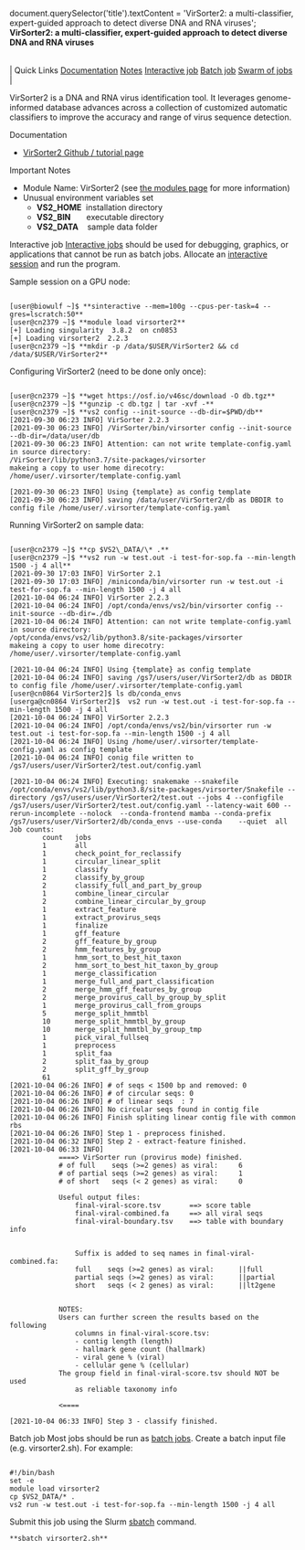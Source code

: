 

document.querySelector('title').textContent = 'VirSorter2: a multi-classifier, expert-guided approach to detect diverse DNA and RNA viruses';
**VirSorter2: a multi-classifier, expert-guided approach to detect diverse DNA and RNA viruses**


|  |
| --- |
| 
Quick Links
[Documentation](#doc)
[Notes](#notes)
[Interactive job](#int) 
[Batch job](#sbatch) 
[Swarm of jobs](#swarm) 
 |



VirSorter2 is a DNA and RNA virus identification tool. It leverages genome-informed
database advances across a collection of customized automatic classifiers 
to improve the accuracy and range of virus sequence detection.



Documentation
* [VirSorter2 Github / tutorial page](https://github.com/jiarong/VirSorter2)


Important Notes
* Module Name: VirSorter2 (see [the modules page](https://hpc.nih.gov/apps/modules.html) for more information)
* Unusual environment variables set
	+ **VS2\_HOME**  installation directory
	+ **VS2\_BIN**       executable directory
	+ **VS2\_DATA**    sample data folder



Interactive job
[Interactive jobs](/docs/userguide.html#int) should be used for debugging, graphics, or applications that cannot be run as batch jobs.
Allocate an [interactive session](/docs/userguide.html#int) and run the program. 
  
Sample session on a GPU node:



```

[user@biowulf ~]$ **sinteractive --mem=100g --cpus-per-task=4 --gres=lscratch:50**
[user@cn2379 ~]$ **module load virsorter2**
[+] Loading singularity  3.8.2  on cn0853
[+] Loading virsorter2  2.2.3
[user@cn2379 ~]$ **mkdir -p /data/$USER/VirSorter2 && cd /data/$USER/VirSorter2**

```

Configuring VirSorter2 (need to be done only once):

```
 
[user@cn2379 ~]$ **wget https://osf.io/v46sc/download -O db.tgz** 
[user@cn2379 ~]$ **gunzip -c db.tgz | tar -xvf -**
[user@cn2379 ~]$ **vs2 config --init-source --db-dir=$PWD/db**
[2021-09-30 06:23 INFO] VirSorter 2.2.3
[2021-09-30 06:23 INFO] /VirSorter/bin/virsorter config --init-source --db-dir=/data/user/db
[2021-09-30 06:23 INFO] Attention: can not write template-config.yaml in source directory:
/VirSorter/lib/python3.7/site-packages/virsorter
makeing a copy to user home direcotry:
/home/user/.virsorter/template-config.yaml

[2021-09-30 06:23 INFO] Using {template} as config template
[2021-09-30 06:23 INFO] saving /data/user/VirSorter2/db as DBDIR to config file /home/user/.virsorter/template-config.yaml

```

Running VirSorter2 on sample data:

```

[user@cn2379 ~]$ **cp $VS2\_DATA/\* .**
[user@cn2379 ~]$ **vs2 run -w test.out -i test-for-sop.fa --min-length 1500 -j 4 all** 
[2021-09-30 17:03 INFO] VirSorter 2.1
[2021-09-30 17:03 INFO] /miniconda/bin/virsorter run -w test.out -i test-for-sop.fa --min-length 1500 -j 4 all
[2021-10-04 06:24 INFO] VirSorter 2.2.3
[2021-10-04 06:24 INFO] /opt/conda/envs/vs2/bin/virsorter config --init-source --db-dir=./db
[2021-10-04 06:24 INFO] Attention: can not write template-config.yaml in source directory:
/opt/conda/envs/vs2/lib/python3.8/site-packages/virsorter
makeing a copy to user home direcotry:
/home/user/.virsorter/template-config.yaml

[2021-10-04 06:24 INFO] Using {template} as config template
[2021-10-04 06:24 INFO] saving /gs7/users/user/VirSorter2/db as DBDIR to config file /home/user/.virsorter/template-config.yaml
[user@cn0864 VirSorter2]$ ls db/conda_envs
[userga@cn0864 VirSorter2]$  vs2 run -w test.out -i test-for-sop.fa --min-length 1500 -j 4 all
[2021-10-04 06:24 INFO] VirSorter 2.2.3
[2021-10-04 06:24 INFO] /opt/conda/envs/vs2/bin/virsorter run -w test.out -i test-for-sop.fa --min-length 1500 -j 4 all
[2021-10-04 06:24 INFO] Using /home/user/.virsorter/template-config.yaml as config template
[2021-10-04 06:24 INFO] conig file written to /gs7/users/user/VirSorter2/test.out/config.yaml

[2021-10-04 06:24 INFO] Executing: snakemake --snakefile /opt/conda/envs/vs2/lib/python3.8/site-packages/virsorter/Snakefile --directory /gs7/users/user/VirSorter2/test.out --jobs 4 --configfile /gs7/users/user/VirSorter2/test.out/config.yaml --latency-wait 600 --rerun-incomplete --nolock  --conda-frontend mamba --conda-prefix /gs7/users/user/VirSorter2/db/conda_envs --use-conda    --quiet  all
Job counts:
        count   jobs
        1       all
        1       check_point_for_reclassify
        1       circular_linear_split
        1       classify
        2       classify_by_group
        2       classify_full_and_part_by_group
        1       combine_linear_circular
        2       combine_linear_circular_by_group
        1       extract_feature
        1       extract_provirus_seqs
        1       finalize
        1       gff_feature
        2       gff_feature_by_group
        2       hmm_features_by_group
        1       hmm_sort_to_best_hit_taxon
        2       hmm_sort_to_best_hit_taxon_by_group
        1       merge_classification
        1       merge_full_and_part_classification
        2       merge_hmm_gff_features_by_group
        2       merge_provirus_call_by_group_by_split
        1       merge_provirus_call_from_groups
        5       merge_split_hmmtbl
        10      merge_split_hmmtbl_by_group
        10      merge_split_hmmtbl_by_group_tmp
        1       pick_viral_fullseq
        1       preprocess
        1       split_faa
        2       split_faa_by_group
        2       split_gff_by_group
        61
[2021-10-04 06:26 INFO] # of seqs < 1500 bp and removed: 0
[2021-10-04 06:26 INFO] # of circular seqs: 0
[2021-10-04 06:26 INFO] # of linear seqs  : 7
[2021-10-04 06:26 INFO] No circular seqs found in contig file
[2021-10-04 06:26 INFO] Finish spliting linear contig file with common rbs
[2021-10-04 06:26 INFO] Step 1 - preprocess finished.
[2021-10-04 06:32 INFO] Step 2 - extract-feature finished.
[2021-10-04 06:33 INFO]
            ====> VirSorter run (provirus mode) finished.
            # of full    seqs (>=2 genes) as viral:     6
            # of partial seqs (>=2 genes) as viral:     1
            # of short   seqs (< 2 genes) as viral:     0

            Useful output files:
                final-viral-score.tsv       ==> score table
                final-viral-combined.fa     ==> all viral seqs
                final-viral-boundary.tsv    ==> table with boundary info


                Suffix is added to seq names in final-viral-combined.fa:
                full    seqs (>=2 genes) as viral:      ||full
                partial seqs (>=2 genes) as viral:      ||partial
                short   seqs (< 2 genes) as viral:      ||lt2gene


            NOTES:
            Users can further screen the results based on the following
                columns in final-viral-score.tsv:
                - contig length (length)
                - hallmark gene count (hallmark)
                - viral gene % (viral)
                - cellular gene % (cellular)
            The group field in final-viral-score.tsv should NOT be used
                as reliable taxonomy info

            <====

[2021-10-04 06:33 INFO] Step 3 - classify finished.

```


Batch job
Most jobs should be run as [batch jobs](/docs/userguide.html#submit).
Create a batch input file (e.g. virsorter2.sh). For example:



```

#!/bin/bash
set -e
module load virsorter2
cp $VS2_DATA/* .  
vs2 run -w test.out -i test-for-sop.fa --min-length 1500 -j 4 all

```

Submit this job using the Slurm [sbatch](/docs/userguide.html) command.



```
**sbatch virsorter2.sh**
```







